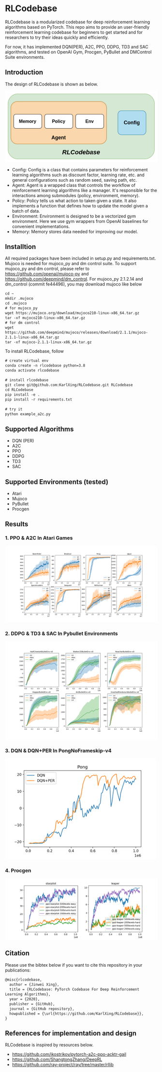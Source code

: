 # RLCodebase
RLCodebase is a modularized codebase for deep reinforcement learning algorithms based on PyTorch. This repo aims to provide an user-friendly reinforcement learning codebase for beginners to get started and for researchers to try their ideas quickly and efficiently. 

For now, it has implemented DQN(PER), A2C, PPO, DDPG, TD3 and SAC algorithms, and tested on OpenAI Gym, Procgen, PyBullet and DMControl Suite environments.

## Introduction
The design of RLCodebase is shown as below. 


![RLCodebase](imgs/RLCodebase.png)
* Config: Config is a class that contains parameters for reinforcement learning algorithms such as discount factor, learning rate, etc. and general configurations such as random seed, saving path, etc.
* Agent: Agent is a wrapped class that controls the workflow of reinforcement learning algorithms like a manager. It's responsible for the interactions among submodules (policy, environment, memory). 
* Policy: Policy tells us what action to taken given a state. It also implements a function that defines how to update the model given a batch of data.
* Environment: Environment is designed to be a vectorized gym environment. Here we use gym wrappers from OpenAI baselines for convenient implementations. 
* Memory: Memory stores data needed for improving our model.

## Installtion
All required packages have been included in setup.py and requirements.txt. Mujoco is needed for mujoco_py and dm control suite. To support mujoco_py and dm control, please refer to https://github.com/openai/mujoco-py and https://github.com/deepmind/dm_control. For mujoco_py 2.1.2.14 and dm_control (commit fe44496), you may download mujoco like below

````
cd ~  
mkdir .mujoco  
cd .mujoco  
# for mujoco_py
wget https://mujoco.org/download/mujoco210-linux-x86_64.tar.gz
tar -xf mujoco210-linux-x86_64.tar.gz  
# for dm control
wget https://github.com/deepmind/mujoco/releases/download/2.1.1/mujoco-2.1.1-linux-x86_64.tar.gz
tar -xf mujoco-2.1.1-linux-x86_64.tar.gz
````


To install RLCodebase, follow
````
# create virtual env
conda create -n rlcodebase python=3.8
conda activate rlcodebase

# install rlcodebase
git clone git@github.com:KarlXing/RLCodebase.git RLCodebase
cd RLCodebase
pip install -e .
pip install -r requirements.txt

# try it
python example_a2c.py
````

## Supported Algorithms
* DQN (PER)
* A2C
* PPO
* DDPG
* TD3
* SAC

## Supported Environments (tested)
* Atari 
* Mujoco
* PyBullet
* Procgen

## Results
### 1. PPO & A2C In Atari Games
<img src="https://github.com/KarlXing/RLCodebase/blob/master/imgs/A2C&PPO.png">

### 2. DDPG & TD3 & SAC In Pybullet Environments
<img src="https://github.com/KarlXing/RLCodebase/blob/master/imgs/DDPG&TD3&SAC.png">

### 3. DQN & DQN+PER In PongNoFrameskip-v4
<img src="https://github.com/KarlXing/RLCodebase/blob/master/imgs/DQN&DQN+PER.png" width="500" class="center">  

### 4. Procgen
<img src="https://github.com/KarlXing/RLCodebase/blob/master/imgs/procgen.png">  


## Citation
Please use the bibtex below if you want to cite this repository in your publications:
````
@misc{rlcodebase,
  author = {Jinwei Xing},
  title = {RLCodebase: PyTorch Codebase For Deep Reinforcement Learning Algorithms},
  year = {2020},
  publisher = {GitHub},
  journal = {GitHub repository},
  howpublished = {\url{https://github.com/KarlXing/RLCodebase}},
}
````


## References for implementation and design
RLCodebase is inspired by resources below.
* https://github.com/ikostrikov/pytorch-a2c-ppo-acktr-gail
* https://github.com/ShangtongZhang/DeepRL
* https://github.com/ray-project/ray/tree/master/rllib
